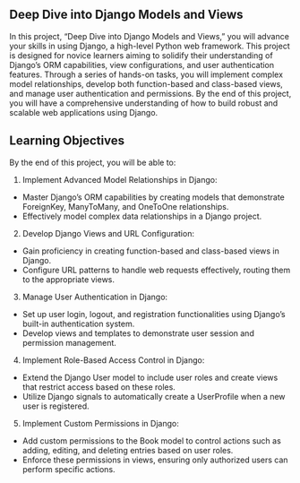 ## Deep Dive into Django Models and Views

In this project, “Deep Dive into Django Models and Views,” you will advance your skills in using Django, a high-level Python web framework. This project is designed for novice learners aiming to solidify their understanding of Django’s ORM capabilities, view configurations, and user authentication features. Through a series of hands-on tasks, you will implement complex model relationships, develop both function-based and class-based views, and manage user authentication and permissions. By the end of this project, you will have a comprehensive understanding of how to build robust and scalable web applications using Django.

## Learning Objectives

By the end of this project, you will be able to:

1. Implement Advanced Model Relationships in Django:

- Master Django’s ORM capabilities by creating models that demonstrate ForeignKey, ManyToMany, and OneToOne relationships.
- Effectively model complex data relationships in a Django project.

2. Develop Django Views and URL Configuration:

- Gain proficiency in creating function-based and class-based views in Django.
- Configure URL patterns to handle web requests effectively, routing them to the appropriate views.

3. Manage User Authentication in Django:

- Set up user login, logout, and registration functionalities using Django’s built-in authentication system.
- Develop views and templates to demonstrate user session and permission management.

4. Implement Role-Based Access Control in Django:

- Extend the Django User model to include user roles and create views that restrict access based on these roles.
- Utilize Django signals to automatically create a UserProfile when a new user is registered.

5. Implement Custom Permissions in Django:

- Add custom permissions to the Book model to control actions such as adding, editing, and deleting entries based on user roles.
- Enforce these permissions in views, ensuring only authorized users can perform specific actions.
